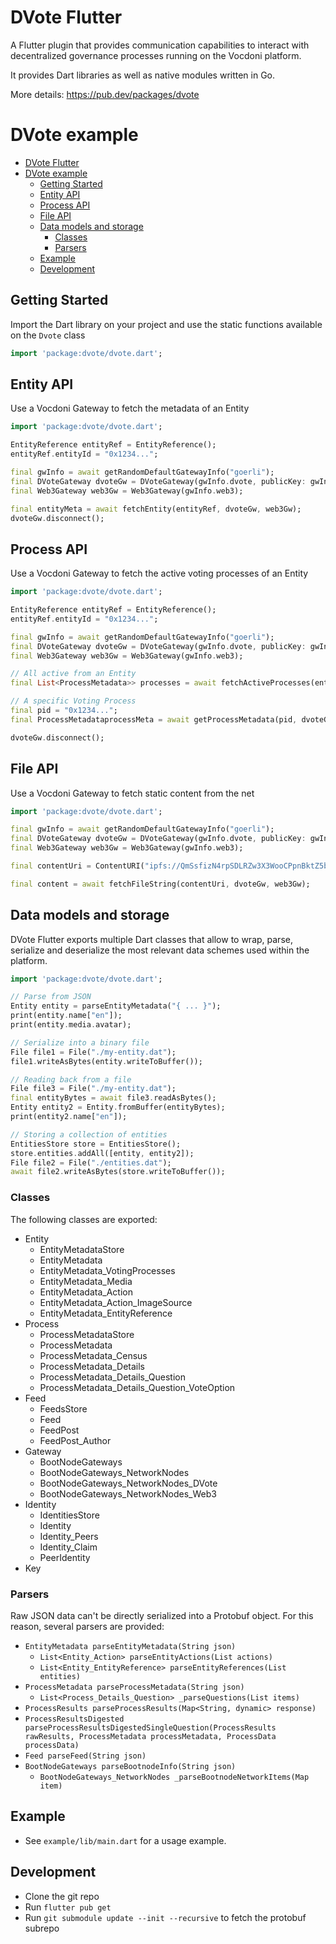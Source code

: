 # DVote Flutter

A Flutter plugin that provides communication capabilities to interact with decentralized governance processes running on the Vocdoni platform.

It provides Dart libraries as well as native modules written in Go.

More details: https://pub.dev/packages/dvote

# DVote example

- [DVote Flutter](#dvote-flutter)
- [DVote example](#dvote-example)
  - [Getting Started](#getting-started)
  - [Entity API](#entity-api)
  - [Process API](#process-api)
  - [File API](#file-api)
  - [Data models and storage](#data-models-and-storage)
    - [Classes](#classes)
    - [Parsers](#parsers)
  - [Example](#example)
  - [Development](#development)

## Getting Started
Import the Dart library on your project and use the static functions available on the `Dvote` class

```dart
import 'package:dvote/dvote.dart';
```

## Entity API
Use a Vocdoni Gateway to fetch the metadata of an Entity

```dart
import 'package:dvote/dvote.dart';

EntityReference entityRef = EntityReference();
entityRef.entityId = "0x1234...";

final gwInfo = await getRandomDefaultGatewayInfo("goerli");
final DVoteGateway dvoteGw = DVoteGateway(gwInfo.dvote, publicKey: gwInfo.publicKey);
final Web3Gateway web3Gw = Web3Gateway(gwInfo.web3);

final entityMeta = await fetchEntity(entityRef, dvoteGw, web3Gw);
dvoteGw.disconnect();
```

## Process API
Use a Vocdoni Gateway to fetch the active voting processes of an Entity

```dart
import 'package:dvote/dvote.dart';

EntityReference entityRef = EntityReference();
entityRef.entityId = "0x1234...";

final gwInfo = await getRandomDefaultGatewayInfo("goerli");
final DVoteGateway dvoteGw = DVoteGateway(gwInfo.dvote, publicKey: gwInfo.publicKey);
final Web3Gateway web3Gw = Web3Gateway(gwInfo.web3);

// All active from an Entity
final List<ProcessMetadata>> processes = await fetchActiveProcesses(entityRef, dvoteGw, web3Gw);

// A specific Voting Process
final pid = "0x1234...";
final ProcessMetadataprocessMeta = await getProcessMetadata(pid, dvoteGw, web3Gw);

dvoteGw.disconnect();
```

## File API
Use a Vocdoni Gateway to fetch static content from the net

```dart
import 'package:dvote/dvote.dart';

final gwInfo = await getRandomDefaultGatewayInfo("goerli");
final DVoteGateway dvoteGw = DVoteGateway(gwInfo.dvote, publicKey: gwInfo.publicKey);
final Web3Gateway web3Gw = Web3Gateway(gwInfo.web3);

final contentUri = ContentURI("ipfs://QmSsfizN4rpSDLRZw3X3WooCPpnBktZ5bEShvmLZuf88iw,https://my-server/file.txt");

final content = await fetchFileString(contentUri, dvoteGw, web3Gw);
```

## Data models and storage

DVote Flutter exports multiple Dart classes that allow to wrap, parse, serialize and deserialize the most relevant data schemes used within the platform.

```dart
import 'package:dvote/dvote.dart';

// Parse from JSON
Entity entity = parseEntityMetadata("{ ... }");
print(entity.name["en"]);
print(entity.media.avatar);

// Serialize into a binary file
File file1 = File("./my-entity.dat");
file1.writeAsBytes(entity.writeToBuffer());

// Reading back from a file
File file3 = File("./my-entity.dat");
final entityBytes = await file3.readAsBytes();
Entity entity2 = Entity.fromBuffer(entityBytes);
print(entity2.name["en"]);

// Storing a collection of entities
EntitiesStore store = EntitiesStore();
store.entities.addAll([entity, entity2]);
File file2 = File("./entities.dat");
await file2.writeAsBytes(store.writeToBuffer());
```

### Classes

The following classes are exported:

- Entity
  - EntityMetadataStore
  - EntityMetadata
  - EntityMetadata_VotingProcesses
  - EntityMetadata_Media
  - EntityMetadata_Action
  - EntityMetadata_Action_ImageSource
  - EntityMetadata_EntityReference
- Process
  - ProcessMetadataStore
  - ProcessMetadata
  - ProcessMetadata_Census
  - ProcessMetadata_Details
  - ProcessMetadata_Details_Question
  - ProcessMetadata_Details_Question_VoteOption
- Feed
  - FeedsStore
  - Feed
  - FeedPost
  - FeedPost_Author
- Gateway
  - BootNodeGateways
  - BootNodeGateways_NetworkNodes
  - BootNodeGateways_NetworkNodes_DVote
  - BootNodeGateways_NetworkNodes_Web3
- Identity
  - IdentitiesStore
  - Identity
  - Identity_Peers
  - Identity_Claim
  - PeerIdentity
- Key

### Parsers

Raw JSON data can't be directly serialized into a Protobuf object. For this reason, several parsers are provided:

- `EntityMetadata parseEntityMetadata(String json)`
  - `List<Entity_Action> parseEntityActions(List actions)`
  - `List<Entity_EntityReference> parseEntityReferences(List entities)`
- `ProcessMetadata parseProcessMetadata(String json)`
  - `List<Process_Details_Question> _parseQuestions(List items)`
- `ProcessResults parseProcessResults(Map<String, dynamic> response)`
- `ProcessResultsDigested parseProcessResultsDigestedSingleQuestion(ProcessResults rawResults, ProcessMetadata processMetadata, ProcessData processData)`
- `Feed parseFeed(String json)`
- `BootNodeGateways parseBootnodeInfo(String json)`
  - `BootNodeGateways_NetworkNodes _parseBootnodeNetworkItems(Map item)` 

## Example

- See `example/lib/main.dart` for a usage example.

## Development

- Clone the git repo
- Run `flutter pub get`
- Run `git submodule update --init --recursive` to fetch the protobuf subrepo
